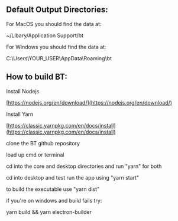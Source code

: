 ## Default Output Directories:

For MacOS you should find the data at:

~/Libary/Application Support/bt

For Windows you should find the data at:

C:\Users\YOUR_USER\AppData\Roaming\bt

## How to build BT:

Install Nodejs

[https://nodejs.org/en/download/](https://nodejs.org/en/download/)

Install Yarn

[https://classic.yarnpkg.com/en/docs/install](https://classic.yarnpkg.com/en/docs/install)

clone the BT github repository

load up cmd or terminal

cd into the core and desktop directories and run "yarn" for both

cd into desktop and test run the app using "yarn start"

to build the executable use "yarn dist"

if you're on windows and build fails try:

yarn build && yarn electron-builder
